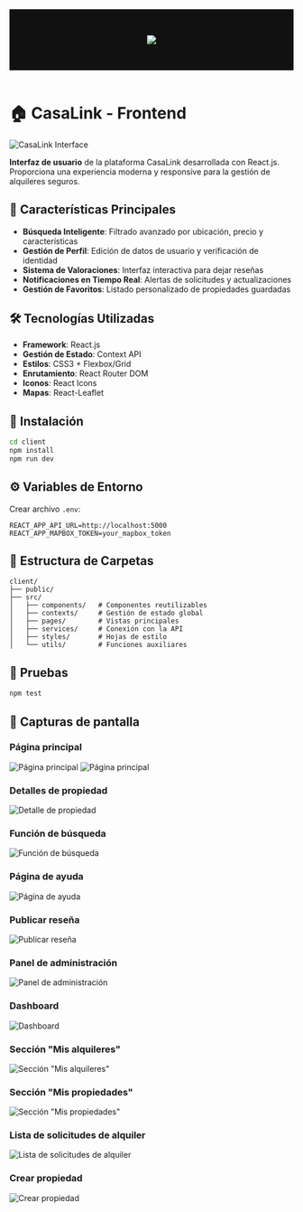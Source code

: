 <header style="text-align: center; background-color: #111; color: #eee; padding: 2rem;">

![](https://cdn.prod.website-files.com/5f3108520188e7588ef687b1/620e82ff8680cd26532fff29_Logotipo%20HACK%20A%20BOSS_white%20100%20px.svg)

</header>

# 🏠 CasaLink - Frontend

![CasaLink Interface](../docs/media/mockup_01.jpg)

**Interfaz de usuario** de la plataforma CasaLink desarrollada con React.js. Proporciona una experiencia moderna y responsive para la gestión de alquileres seguros.

## 🌟 Características Principales

- **Búsqueda Inteligente**: Filtrado avanzado por ubicación, precio y características
- **Gestión de Perfil**: Edición de datos de usuario y verificación de identidad
- **Sistema de Valoraciones**: Interfaz interactiva para dejar reseñas
- **Notificaciones en Tiempo Real**: Alertas de solicitudes y actualizaciones
- **Gestión de Favoritos**: Listado personalizado de propiedades guardadas

## 🛠 Tecnologías Utilizadas

- **Framework**: React.js
- **Gestión de Estado**: Context API
- **Estilos**: CSS3 + Flexbox/Grid
- **Enrutamiento**: React Router DOM
- **Iconos**: React Icons
- **Mapas**: React-Leaflet

## 🚀 Instalación

```bash
cd client
npm install
npm run dev
```

## ⚙️ Variables de Entorno

Crear archivo `.env`:

```env
REACT_APP_API_URL=http://localhost:5000
REACT_APP_MAPBOX_TOKEN=your_mapbox_token
```

## 📂 Estructura de Carpetas

```
client/
├── public/
├── src/
│   ├── components/   # Componentes reutilizables
│   ├── contexts/     # Gestión de estado global
│   ├── pages/        # Vistas principales
│   ├── services/     # Conexión con la API
│   ├── styles/       # Hojas de estilo
│   └── utils/        # Funciones auxiliares
```

## 🧪 Pruebas

```bash
npm test
```

## 📸 Capturas de pantalla

### Página principal

![Página principal](/public/1.PNG)
![Página principal](/public/2.PNG)

### Detalles de propiedad

![Detalle de propiedad](/public/3.PNG)

### Función de búsqueda

![Función de búsqueda](/public/4.PNG)

### Página de ayuda

![Página de ayuda](/public/5.PNG)

### Publicar reseña

![Publicar reseña](/public/7.PNG)

### Panel de administración

![Panel de administración](/public/8.PNG)

### Dashboard

![Dashboard](/public/9.PNG)

### Sección "Mis alquileres"

![Sección "Mis alquileres"](/public/10.PNG)

### Sección "Mis propiedades"

![Sección "Mis propiedades"](/public/11.PNG)

### Lista de solicitudes de alquiler

![Lista de solicitudes de alquiler](/public/12.PNG)

### Crear propiedad

![Crear propiedad](/public/14.PNG)
